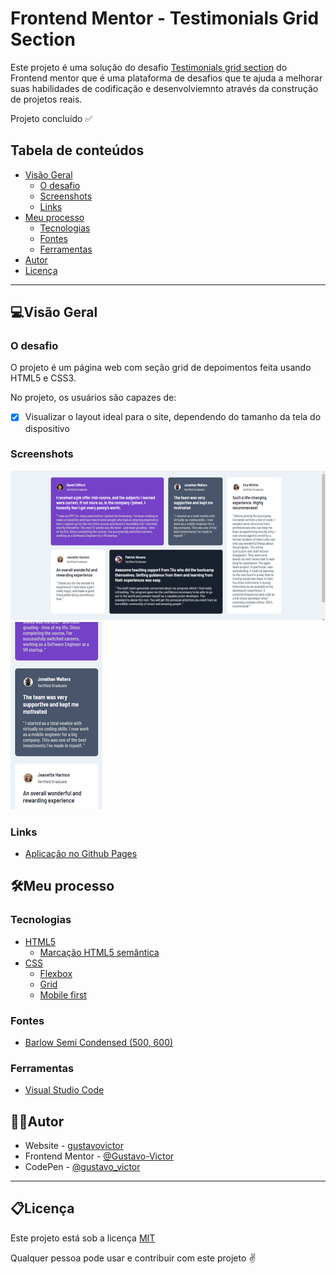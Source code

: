 # Frontend Mentor - Testimonials Grid Section

Este projeto é uma solução do desafio [Testimonials grid section](https://www.frontendmentor.io/challenges/advice-generator-app-QdUG-13db) do Frontend mentor que é  uma plataforma de desafios que te ajuda a melhorar suas habilidades de codificação e desenvolviemnto através da construção de projetos reais. 

Projeto concluído ✅


## Tabela de conteúdos

- [Visão Geral](#visão-geral)
  - [O desafio](#odesafio)
  - [Screenshots](#screenshots)
  - [Links](#links)
- [Meu processo](#meu-processo)
  - [Tecnologias](#tecnologias)
  - [Fontes](#fontes)
  - [Ferramentas](#ferramentas)
- [Autor](#author)
- [Licença](#licença)

<hr/>


## 💻Visão Geral

### O desafio

O projeto é um página web com seção grid de depoimentos feita usando HTML5 e CSS3.  

No projeto, os usuários são capazes de:

- [x] Visualizar o layout ideal para o site, dependendo do tamanho da tela do dispositivo


### Screenshots

![Desktop](./src/images/desktop.png) ![Mobile](./src/images/mobile.png)

### Links

- [Aplicação no Github Pages](https://gustavovictor.me/testimonials-grid-section/)


## 🛠Meu processo

### Tecnologias

- [HTML5](https://developer.mozilla.org/pt-BR/docs/Web/HTML)
    - [Marcação HTML5 semântica](https://developer.mozilla.org/pt-BR/docs/Glossary/Semantics)
- [CSS](https://developer.mozilla.org/pt-BR/docs/Web/CSS)
    - [Flexbox](https://developer.mozilla.org/pt-BR/docs/Learn/CSS/CSS_layout/Flexbox)
    - [Grid](https://developer.mozilla.org/pt-BR/docs/Web/CSS/CSS_Grid_Layout)
    - [Mobile first](https://developer.mozilla.org/en-US/docs/Web/Progressive_web_apps/Responsive/Mobile_first)

### Fontes

- [Barlow Semi Condensed (500, 600)](https://fonts.google.com/specimen/Barlow+Semi+Condensed)

### Ferramentas

- [Visual Studio Code](https://code.visualstudio.com/)


## 🦸‍♂️Autor

- Website - [gustavovictor](http://gustavovictor.me/)
- Frontend Mentor - [@Gustavo-Victor](https://www.frontendmentor.io/profile/Gustavo-Victor)
- CodePen - [@gustavo_victor](https://codepen.io/gustavo_victor)


<hr/>

## 📋Licença

Este projeto está sob a licença [MIT](./LICENSE) 

Qualquer pessoa pode usar e contribuir com este projeto ✌

